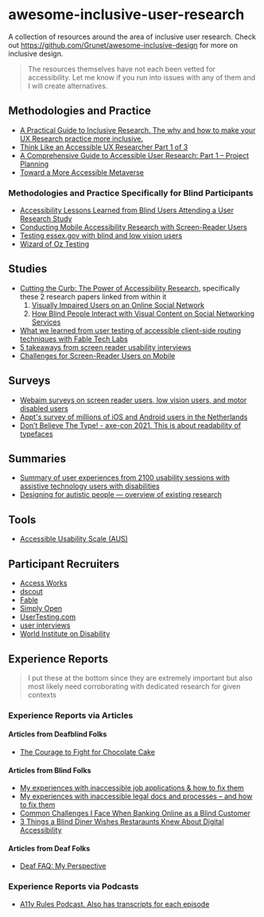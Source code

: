# awesome-inclusive-user-research

A collection of resources around the area of inclusive user research. Check out https://github.com/Grunet/awesome-inclusive-design for more on inclusive design.

> The resources themselves have not each been vetted for accessibility. Let me know if you run into issues with any of them and I will create alternatives.

## Methodologies and Practice

- [A Practical Guide to Inclusive Research. The why and how to make your UX Research practice more inclusive.](https://medium.com/inclusive-research)
- [Think Like an Accessible UX Researcher Part 1 of 3](https://www.tpgi.com/think-like-an-accessible-ux-researcher-part-1-defining-your-research-problem/)
- [A Comprehensive Guide to Accessible User Research: Part 1 – Project Planning](https://dscout.com/people-nerds/accessible-user-research-1)
- [Toward a More Accessible Metaverse](https://medium.com/meta-research/toward-a-more-accessible-metaverse-a98684bb3f7e)

### Methodologies and Practice Specifically for Blind Participants

- [Accessibility Lessons Learned from Blind Users Attending a User Research Study](https://equalentry.com/accessibility-lessons-from-blind-users/)
- [Conducting Mobile Accessibility Research with Screen-Reader Users](https://www.nngroup.com/articles/mobile-accessibility-research/)
- [Testing essex.gov with blind and low vision users](https://servicetransformation.blog.essex.gov.uk/2023/05/12/testing-essex-gov-with-blind-and-low-vision-users/)
- [Wizard of Oz Testing](https://www.youtube.com/watch?v=lCuK_djeCtg)

## Studies

- [Cutting the Curb: The Power of Accessibility Research](https://medium.com/meta-research/cutting-the-curb-the-power-of-accessibility-research-939f7fa7168), specifically these 2 research papers linked from within it
   1. [Visually Impaired Users on an Online Social Network](https://research.facebook.com/publications/visually-impaired-users-on-an-online-social-network/)
   2. [How Blind People Interact with Visual Content on Social Networking Services](https://research.facebook.com/publications/how-blind-people-interact-with-visual-content-on-social-networking-services/)
- [What we learned from user testing of accessible client-side routing techniques with Fable Tech Labs](https://www.gatsbyjs.com/blog/2019-07-11-user-testing-accessible-client-routing/)
- [5 takeaways from screen reader usability interviews](https://jessbudd.com/blog/screen-reader-usability-testing-observations/)
- [Challenges for Screen-Reader Users on Mobile](https://www.nngroup.com/articles/screen-reader-users-on-mobile/)

## Surveys

- [Webaim surveys on screen reader users, low vision users, and motor disabled users](https://webaim.org/projects/)
- [Appt's survey of millions of iOS and Android users in the Netherlands](https://appt.org/en)
- [Don’t Believe The Type! - axe-con 2021. This is about readability of typefaces](https://youtu.be/h8IOqUl1zII)

## Summaries

- [Summary of user experiences from 2100 usability sessions with assistive technology users with disabilities](https://makeitfable.com/article/usability-testing-benchmarking-accessibility-a-year-in-review/)
- [Designing for autistic people — overview of existing research](https://uxdesign.cc/designing-for-autistic-people-overview-of-existing-research-d6f6dc20710e)

## Tools

- [Accessible Usability Scale (AUS)](https://makeitfable.com/accessible-usability-scale/)

## Participant Recruiters

- [Access Works](https://access-works.com/)
- [dscout](https://dscout.com/)
- [Fable](https://makeitfable.com/)
- [Simply Open](https://www.simplyopen.io/)
- [UserTesting.com](https://www.usertesting.com/)
- [user interviews](https://www.userinterviews.com/)
- [World Institute on Disability](https://wid.org/accessibility-services/#ux-testing)

## Experience Reports

>I put these at the bottom since they are extremely important but also most likely need corroborating with dedicated research for given contexts

### Experience Reports via Articles

#### Articles from Deafblind Folks

- [The Courage to Fight for Chocolate Cake](https://nfb.org/images/nfb/publications/fr/fr32/2/fr320211.htm)

#### Articles from Blind Folks

- [My experiences with inaccessible job applications & how to fix them](https://www.deque.com/blog/my-experiences-with-inaccessible-job-applications-how-to-fix-them/)
- [My experiences with inaccessible legal docs and processes – and how to fix them](https://www.deque.com/blog/inaccessible-legal-docs-esign-processes/)
- [Common Challenges I Face When Banking Online as a Blind Customer](https://blog.usablenet.com/common-challenges-i-face-when-banking-online-as-a-blind-customer)
- [3 Things a Blind Diner Wishes Restaraunts Knew About Digital Accessibility](https://blog.usablenet.com/3-things-a-blind-diner-wishes-restaurants-knew-about-digital-accessibility)

#### Articles from Deaf Folks

- [Deaf FAQ: My Perspective](https://meryl.net/deaf-frequently-asked-questions/)

### Experience Reports via Podcasts

- [A11y Rules Podcast. Also has transcripts for each episode](https://a11yrules.com/)


